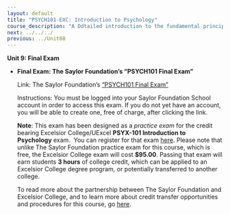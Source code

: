 ```yaml
---
layout: default
title: "PSYCH101-EXC: Introduction to Psychology"
course_description: "A Ddtailed introduction to the fundamental principles of psychology and to the major subjects of psychological inquiry."
next: ../../../
previous: ../Unit08
---
```

**Unit 9: Final Exam** <span id="9"></span> 
-   **Final Exam: The Saylor Foundation’s “PSYCH101 Final Exam”**

    Link: The Saylor Foundation’s [“PSYCH101 Final
    Exam”](http://school.saylor.org/mod/quiz/view.php?id=1551)  
      
     Instructions: You must be logged into your Saylor Foundation School
    account in order to access this exam. If you do not yet have an
    account, you will be able to create one, free of charge, after
    clicking the link.  
      
     **Note**: This exam has been designed as a *practice exam* for the
    credit bearing Excelsior College/UExcel **PSYX-101 Introduction to
    Psychology** exam.  You can register for that
    exam [here](http://my.excelsior.edu/secapps/partner/1/go/examreg).
    Please note that unlike The Saylor Foundation practice exam for this
    course, which is free, the Excelsior College exam will
    cost **$95.00**. Passing that exam will earn students **3 hours** of
    college credit, which can be applied to an Excelsior College degree
    program, or potentially transferred to another college.  
      
     To read more about the partnership between The Saylor Foundation
    and Excelsior College, and to learn more about credit transfer
    opportunities and procedures for this course,
    go [here](http://www.saylor.org/student-credit-pathways/excelsior-college/). 


